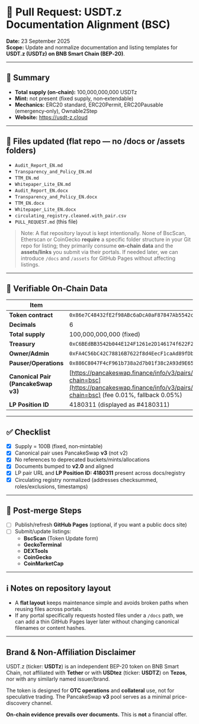 # 🔄 Pull Request: USDT.z Documentation Alignment (BSC)

**Date:** 23 September 2025  
**Scope:** Update and normalize documentation and listing templates for **USDT.z (USDTz) on BNB Smart Chain (BEP‑20)**.

---

## 🧾 Summary

- **Total supply (on‑chain):** 100,000,000,000 USDTz  
- **Mint:** not present (fixed supply, non‑extendable)  
- **Mechanics:** ERC20 standard, ERC20Permit, ERC20Pausable (emergency‑only), Ownable2Step  
- **Website:** https://usdt-z.cloud

---

## 📁 Files updated (flat repo — no /docs or /assets folders)

- `Audit_Report_EN.md`  
- `Transparency_and_Policy_EN.md`  
- `TTM_EN.md`  
- `Whitepaper_Lite_EN.md`  
- `Audit_Report_EN.docx`  
- `Transparency_and_Policy_EN.docx`  
- `TTM_EN.docx`  
- `Whitepaper_Lite_EN.docx`  
- `circulating_registry.cleaned.with_pair.csv`  
- `PULL_REQUEST.md` (this file)

> Note: A flat repository layout is kept intentionally. None of BscScan, Etherscan or CoinGecko **require** a specific folder structure in your Git repo for listing; they primarily consume **on‑chain data** and the **assets/links** you submit via their portals. If needed later, we can introduce `/docs` and `/assets` for GitHub Pages without affecting listings.

---

## 🔑 Verifiable On‑Chain Data

| Item              | Value |
|-------------------|-------|
| **Token contract** | `0x86e7C48432fE2f98ABc6aDcA0aF87847Ab5542ce` |
| **Decimals**       | 6 |
| **Total supply**   | 100,000,000,000 (fixed) |
| **Treasury**       | `0xC6BEdBB3542b044E124F1261e2D146174f622F2D` |
| **Owner/Admin**    | `0xFA4C56bC42C78816B7622f8d4EecF1caAd89fDb4` |
| **Pauser/Operations** | `0x886C8047F4cF961b738a2d7b01f38c2A93d9E657` |
| **Canonical Pair (PancakeSwap v3)** | [https://pancakeswap.finance/info/v3/pairs/0x5483d364EbdD0795E1F678Fa25bc365D17339d71?chain=bsc](https://pancakeswap.finance/info/v3/pairs/0x5483d364EbdD0795E1F678Fa25bc365D17339d71?chain=bsc) (fee 0.01%, fallback 0.05%) |
| **LP Position ID** | 4180311 (displayed as #4180311) |

---

## ✅ Checklist

- [x] Supply = 100B (fixed, non‑mintable)  
- [x] Canonical pair uses PancakeSwap **v3** (not v2)  
- [x] No references to deprecated buckets/mints/allocations  
- [x] Documents bumped to **v2.0** and aligned  
- [x] LP pair URL and **LP Position ID: 4180311** present across docs/registry  
- [x] Circulating registry normalized (addresses checksummed, roles/exclusions, timestamps)

---

## 🚀 Post‑merge Steps

- [ ] Publish/refresh **GitHub Pages** (optional, if you want a public docs site)  
- [ ] Submit/update listings:  
  - **BscScan** (Token Update form)  
  - **GeckoTerminal**  
  - **DEXTools**  
  - **CoinGecko**  
  - **CoinMarketCap**

---

## ℹ️ Notes on repository layout

- A **flat layout** keeps maintenance simple and avoids broken paths when reusing files across portals.  
- If any portal specifically requests hosted files under a `/docs` path, we can add a thin GitHub Pages layer later without changing canonical filenames or content hashes.

---

## Brand & Non-Affiliation Disclaimer

USDT.z (ticker: **USDTz**) is an independent BEP-20 token on BNB Smart Chain, not affiliated with **Tether** or with **USDtez** (ticker: **USDTZ**) on **Tezos**, nor with any similarly named issuer/brand.

The token is designed for **OTC operations** and **collateral** use, not for speculative trading. The PancakeSwap **v3** pool serves as a minimal price-discovery channel.

**On-chain evidence prevails over documents.** This is **not** a financial offer.
